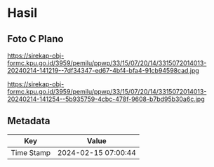 # Hasil

## Foto C Plano

https://sirekap-obj-formc.kpu.go.id/3959/pemilu/ppwp/33/15/07/20/14/3315072014013-20240214-141219--7df34347-ed67-4bf4-bfa4-91cb94598cad.jpg

https://sirekap-obj-formc.kpu.go.id/3959/pemilu/ppwp/33/15/07/20/14/3315072014013-20240214-141254--5b935759-4cbc-478f-9608-b7bd95b30a6c.jpg


## Metadata

| Key        | Value               |
| ---------- | ------------------- |
| Time Stamp | 2024-02-15 07:00:44 |



